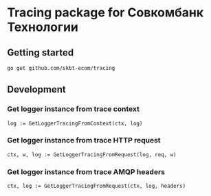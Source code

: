 # Tracing package for Совкомбанк Технологии

## Getting started
```bash
go get github.com/skbt-ecom/tracing
```

## Development

### Get logger instance from trace context
```
log := GetLoggerTracingFromContext(сtx, log)
```

### Get logger instance from trace HTTP request
```
ctx, w, log := GetLoggerTracingFromRequest(log, req, w)
```

### Get logger instance from trace AMQP headers
```
ctx, log := GetLoggerTracingFromRequest(ctx, log, headers)
```
